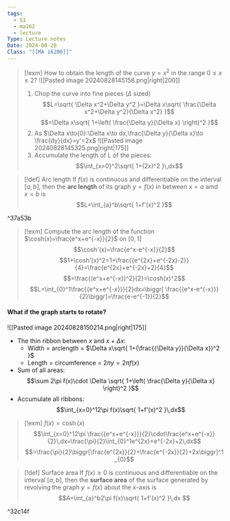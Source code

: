 ```yaml
---
tags:
  - S1
  - ma162
  - lecture
Type: Lecture notes
Date: 2024-08-28
Class: "[[MA 16200]]"
---
```

> [!exm] How to obtain the length of the curve $y=x^2$ in the range $0\leq x\leq2$?
> ![[Pasted image 20240828145158.png|right|200]]
> 1. Chop the curve into fine pieces ($\Delta$ sized)
> $$L=\sqrt{ \Delta x^2+\Delta y^2 }=\Delta x\sqrt{ \frac{\Delta x^2+\Delta y^2}{\Delta x^2} }$$
> $$=\Delta x\sqrt{ 1+\left( \frac{\Delta y}{\Delta x} \right)^2 }$$
> 2. As $\Delta x\to{0}:\Delta x\to dx,\frac{\Delta y}{\Delta x}\to \frac{dy}{dx}=y'=2x$
> ![[Pasted image 20240828145325.png|right|175]]
> 1. Accumulate the length of L of the pieces: 
> $$\int_{x=0}^2\sqrt{ 1+(2x)^2 }\,dx$$


> [!def] Arc length
> If $f(x)$ is continuous and differentiable on the interval $[a,b]$, then the **arc length** of its graph $y=f(x)$ in between $x=a$ amd $x=b$ is \
> $$L=\int_{a}^b\sqrt{ 1+f'(x)^2 }$$

^37a53b

> [!exm] Compute the arc length of the function $\cosh(x)=\frac{e^x+e^{-x}}{2}$ on $[0,1]$
> $$\cosh'(x)=\frac{e^x-e^{-x}}{2}$$
> $$1+\cosh'(x)^2=1+\frac{{e^{2x}+e^{-2x}-2}}{4}=\frac{e^{2x}+e^{-2x}+2}{4}$$
> $$=\frac{(e^x+e^{-x})^2}{2}=\cosh(x)^2$$
> $$L=\int_{0}^1\frac{{e^x+e^{-x}}}{2}dx=\biggr[ \frac{{e^x-e^{-x}}}{2}\biggr]=\frac{e-e^{-1}}{2}$$

#### What if the graph starts to rotate?
![[Pasted image 20240828150214.png|right|175]]
- The thin ribbon between $x$ and $x+\Delta x$:
	- Width = arclength = $\Delta x\sqrt{ 1+(\frac{{\Delta y}}{\Delta x})^2 }$
	- Length = circumference = $2\pi y=2\pi f(x)$
- Sum of all areas:
$$\sum 2\pi f(x)\cdot \Delta \sqrt{ 1+\left( \frac{\Delta y}{\Delta x} \right)^2 }$$
- Accumulate all ribbons:
$$\int_{x=0}^12\pi f(x)\sqrt{ 1+f'(x)^2 }\,dx$$

> [!exm] $f(x)=\cosh (x)$
> $$\int_{x=0}^12\pi \frac{{e^x+e^{-x}}}{2}\cdot\frac{e^x+e^{-x}}{2}\,dx=\frac{\pi}{2}\int_{0}^1e^{2x}+e^{-2x}+2\,dx$$
> $$=\frac{\pi}{2}\biggr[\frac{e^{2x}}{2}+\frac{e^{-2x}}{2}+2x\biggr]^1 _{0}$$

> [!def] Surface area
> If $f(x)\geq0$ is continuous and differentiable on the interval $[a,b]$, then the **surface area** of the surface generated by revolving the graph $y=f(x)$ about the x-axis is 
> $$A=\int_{a}^b2\pi f(x)\sqrt{ 1+f'(x)^2 }\,dx $$

^32c14f





